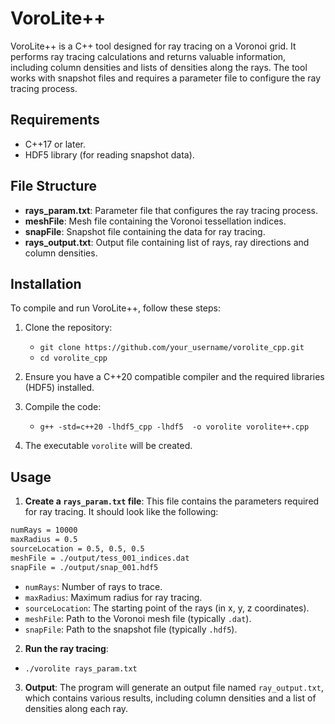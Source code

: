 # VoroLite++

VoroLite++ is a C++ tool designed for ray tracing on a Voronoi grid. It performs ray tracing calculations and returns valuable information, including column densities and lists of densities along the rays. The tool works with snapshot files and requires a parameter file to configure the ray tracing process.
  
## Requirements

- C++17 or later.
- HDF5 library (for reading snapshot data).

## File Structure

- **rays_param.txt**: Parameter file that configures the ray tracing process.
- **meshFile**: Mesh file containing the Voronoi tessellation indices.
- **snapFile**: Snapshot file containing the data for ray tracing.
- **rays_output.txt**: Output file containing list of rays, ray directions and column densities.


## Installation

To compile and run VoroLite++, follow these steps:

1. Clone the repository:
   - `git clone https://github.com/your_username/vorolite_cpp.git`
   - `cd vorolite_cpp`

2. Ensure you have a C++20 compatible compiler and the required libraries (HDF5) installed.

3. Compile the code:
   - `g++ -std=c++20 -lhdf5_cpp -lhdf5  -o vorolite vorolite++.cpp`

4. The executable `vorolite` will be created.


## Usage

1. **Create a `rays_param.txt` file**: This file contains the parameters required for ray tracing. It should look like the following:

```txt
numRays = 10000
maxRadius = 0.5
sourceLocation = 0.5, 0.5, 0.5
meshFile = ./output/tess_001_indices.dat
snapFile = ./output/snap_001.hdf5
```

- `numRays`: Number of rays to trace.
- `maxRadius`: Maximum radius for ray tracing.
- `sourceLocation`: The starting point of the rays (in x, y, z coordinates).
- `meshFile`: Path to the Voronoi mesh file (typically `.dat`).
- `snapFile`: Path to the snapshot file (typically `.hdf5`).

2. **Run the ray tracing**:
- `./vorolite rays_param.txt`

3. **Output**: The program will generate an output file named `ray_output.txt`, which contains various results, including column densities and a list of densities along each ray.

   
